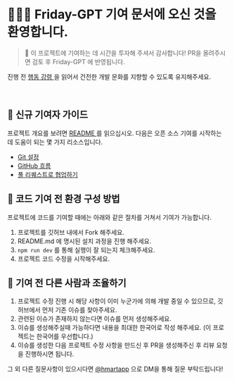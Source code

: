 # 👩🏻‍💻 Friday-GPT 기여 문서에 오신 것을 환영합니다.

> 💬 이 프로젝트에 기여하는 데 시간을 투자해 주셔서 감사합니다! PR을 올려주시면 검토 후 Friday-GPT 에 반영됩니다.

진행 전 [ 행동 강령 ](./CODE_OF_CONDUCT.md)을 읽어서 건전한 개발 문화를 지향할 수 있도록 유지해주세요.

<br />

## 💬 신규 기여자 가이드

프로젝트 개요를 보려면 [ README ](README.md)를 읽으십시오. 다음은 오픈 소스 기여를 시작하는 데 도움이 되는 몇 가지 리소스입니다.

- [ Git 설정 ](https://docs.github.com/en/get-started/quickstart/set-up-git)
- [ GitHub 흐름 ](https://docs.github.com/en/get-started/quickstart/github-flow)
- [ 풀 리퀘스트로 협업하기 ](https://docs.github.com/en/github/collaborating-with-pull-requests)

## 💬 코드 기여 전 환경 구성 방법

프로젝트에 코드를 기여할 때에는 아래와 같은 절차를 거쳐서 기여가 가능합니다.

1. 프로젝트를 깃허브 내에서 Fork 해주세요.
2. README.md 에 명시된 설치 과정을 진행 해주세요.
3. `npm run dev` 를 통해 실행이 잘 되는지 체크해주세요.
4. 프로젝트 코드 수정을 시작해주세요.

## 💬 기여 전 다른 사람과 조율하기

1. 프로젝트 수정 진행 시 해당 사항이 이미 누군가에 의해 개발 중일 수 있으므로, 깃허브에서 먼저 기존 이슈를 찾아주세요.
2. 관련된 이슈가 존재하지 않는다면 이슈를 먼저 생성해주세요.
3. 이슈를 생성해주실때 가능하다면 내용을 최대한 한국어로 작성 해주세요. (이 프로젝트는 한국어를 우선합니다.)
4. 이슈를 생성한 다음 프로젝트 수정 사항을 만드신 후 PR을 생성해주신 후 리뷰 요청을 진행하시면 됩니다.

그 외 다른 질문사항이 있으시다면 [@hmartapp](https://twitter.com/hmartapp) 으로 DM을 통해 질문 부탁드립니다!
